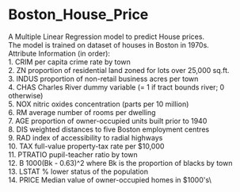 # Boston_House_Price
A Multiple Linear Regression model to predict House prices.\
The model is trained on dataset of houses in Boston in 1970s.\
Attribute Information (in order):\
    1. CRIM     per capita crime rate by town\
    2. ZN       proportion of residential land zoned for lots over 25,000 sq.ft.\
    3. INDUS    proportion of non-retail business acres per town\
    4. CHAS     Charles River dummy variable (= 1 if tract bounds river; 0 otherwise)\
    5. NOX      nitric oxides concentration (parts per 10 million)\
    6. RM       average number of rooms per dwelling\
    7. AGE      proportion of owner-occupied units built prior to 1940\
    8. DIS      weighted distances to five Boston employment centres\
    9. RAD      index of accessibility to radial highways\
    10. TAX      full-value property-tax rate per $10,000\
    11. PTRATIO  pupil-teacher ratio by town\
    12. B        1000(Bk - 0.63)^2 where Bk is the proportion of blacks by town\
    13. LSTAT    % lower status of the population\
    14. PRICE     Median value of owner-occupied homes in $1000's\
